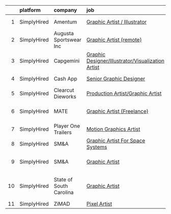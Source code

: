 

|    | platform    | company                 | job                                                                                                                                                          | update_time   | location                          |
|---:|:------------|:------------------------|:-------------------------------------------------------------------------------------------------------------------------------------------------------------|:--------------|:----------------------------------|
|  1 | SimplyHired | Amentum                 | [Graphic Artist / Illustrator](https://www.simplyhired.com/job/-Yd5W3QPZAG0uAiSbOelsFzqUNkwXsklamaIAYR3iCqfQhe-1ICCfw?q=graphic+artist)                      | Recently      | Fort Belvoir, VA                  |
|  2 | SimplyHired | Augusta Sportswear Inc  | [Graphic Artist (remote)](https://www.simplyhired.com/job/CJ5csKYoXa9UAfDTZ4j2L_cuKm9GD5UiENFnOxAFeWqjkmRNnMAQkQ?q=graphic+artist)                           | 11d           | Grovetown, GA                     |
|  3 | SimplyHired | Capgemini               | [Graphic Designer/Illustrator/Visualization Artist](https://www.simplyhired.com/job/RIHTYzCgTdy0wneQUIelOgksFbZjPTFxK9aLOqWSGl4Cr2DIHPpEYA?q=graphic+artist) | 7d            | Chicago, IL                       |
|  4 | SimplyHired | Cash App                | [Senior Graphic Designer](https://www.simplyhired.com/job/1_WG-tANTjuLdshh7PsH_cba5mF22oIRK7k7nXRKRFAfFCCHDd_BYQ?q=graphic+artist)                           | 7d            | New York, NY                      |
|  5 | SimplyHired | Clearcut Dieworks       | [Production Artist/Graphic Artist](https://www.simplyhired.com/job/5BB4NPtAZRCNug7jBALGAkncDB6uGaufYDbyPEevxC8g6I1v9OjvqQ?q=graphic+artist)                  | Recently      | Jersey, GA                        |
|  6 | SimplyHired | MATE                    | [Graphic Artist (Freelance)](https://www.simplyhired.com/job/0DJnr7H5QPjP6G292Zv43b_Hvi4yNpIFWqN_YMlrhz_btdjNhXFehQ?q=graphic+artist)                        | Recently      | Los Angeles, CA                   |
|  7 | SimplyHired | Player One Trailers     | [Motion Graphics Artist](https://www.simplyhired.com/job/o7JNjkkpxWZ8FVv59hp4qeMYLHQlKsrgcs6dQbZndNH-QEfHxPYWbg?q=graphic+artist)                            | Recently      | Bellingham, WA                    |
|  8 | SimplyHired | SM&A                    | [Graphic Artist For Space Systems](https://www.simplyhired.com/job/FQd84VOh2mv3TznU2vl2pnEKqQQWd_WsglftaPP6OfflevYAs5TnjQ?q=graphic+artist)                  | Recently      | Remote                            |
|  9 | SimplyHired | SM&A                    | [Graphic Artist](https://www.simplyhired.com/job/RkAsJVlpV2_VG4QTJXIJt7w43lp3FQajWtP7mKqhWerpFo_M2h73RQ?q=graphic+artist)                                    | Recently      | United States +4 locations        |
| 10 | SimplyHired | State of South Carolina | [Graphic Artist](https://www.simplyhired.com/job/yUDOv3GIS0stryjjEVWzBz2AS07Y6-nMOs_K2eJmiNZTdf7uycd4mw?q=graphic+artist)                                    | 8d            | Greenwood County, SC +2 locations |
| 11 | SimplyHired | ZiMAD                   | [Pixel Artist](https://www.simplyhired.com/job/RzBLtz2UUJBFLAMQ55GofeksIDqO1AfUW_FovMbd-JvflTCUmJT3Tg?q=graphic+artist)                                      | Recently      | Remote                            |